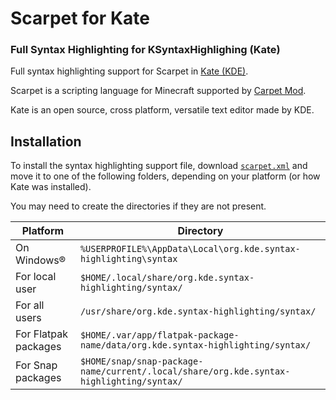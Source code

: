# Scarpet for Kate
### Full Syntax Highlighting for KSyntaxHighlighing (Kate)

Full syntax highlighting support for Scarpet in [Kate (KDE)](https://kate-editor.org/).

Scarpet is a scripting language for Minecraft supported by [Carpet Mod](https://github.com/gnembon/fabric-carpet).

Kate is an open source, cross platform, versatile text editor made by KDE.

## Installation
To install the syntax highlighting support file, download [`scarpet.xml`](./scarpet.xml) and move it to one of the following folders,
depending on your platform (or how Kate was installed).

You may need to create the directories if they are not present.

| Platform              | Directory                                                                               |
|-----------------------|-----------------------------------------------------------------------------------------|
| On Windows®           | `%USERPROFILE%\AppData\Local\org.kde.syntax-highlighting\syntax`                        |
| For local user        | `$HOME/.local/share/org.kde.syntax-highlighting/syntax/`                                |
| For all users         | `/usr/share/org.kde.syntax-highlighting/syntax/`                                        |
| For Flatpak packages  | `$HOME/.var/app/flatpak-package-name/data/org.kde.syntax-highlighting/syntax/`          |
| For Snap packages     | `$HOME/snap/snap-package-name/current/.local/share/org.kde.syntax-highlighting/syntax/` |
